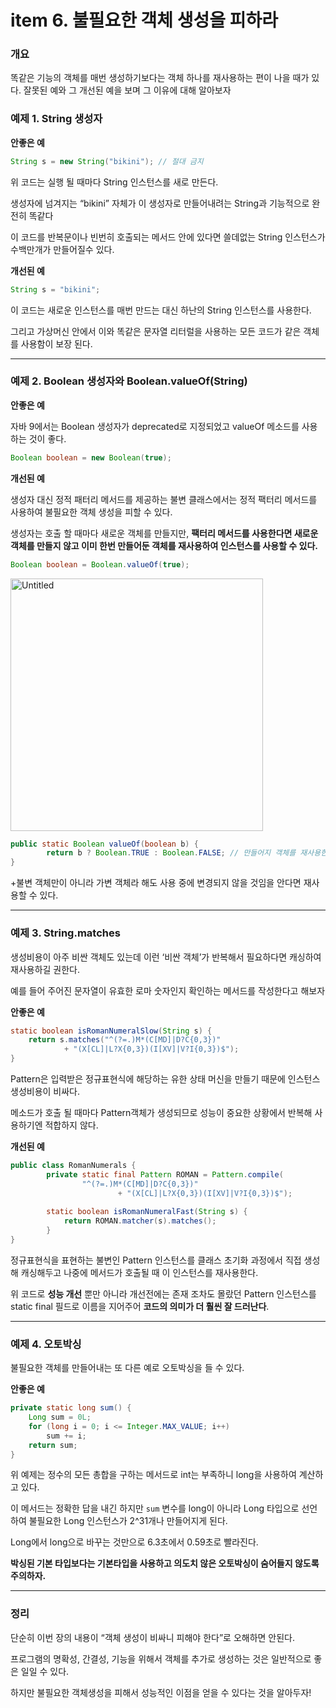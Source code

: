 # item 6. 불필요한 객체 생성을 피하라

### 개요

똑같은 기능의 객체를 매번 생성하기보다는 객체 하나를 재사용하는 편이 나을 때가 있다.
잘못된 예와 그 개선된 예을 보며 그 이유에 대해 알아보자

### 예제 1. String 생성자

**안좋은 예**

```java
String s = new String("bikini"); // 절대 금지
```

위 코드는 실행 될 때마다 String 인스턴스를 새로 만든다. 

생성자에 넘겨지는 “bikini” 자체가 이 생성자로 만들어내려는 String과 기능적으로 완전히 똑같다

이 코드를 반복문이나 빈번히 호출되는 메서드 안에 있다면 쓸데없는 String 인스턴스가 수백만개가 만들어질수 있다.

**개선된 예**

```java
String s = "bikini";
```

이 코드는 새로운 인스턴스를 매번 만드는 대신 하난의 String 인스턴스를 사용한다.

그리고 가상머신 안에서 이와 똑같은 문자열 리터럴을 사용하는 모든 코드가 같은 객체를 사용함이 보장 된다.

---

### 예제 2. Boolean 생성자와 Boolean.valueOf(String)

**안좋은 예**

자바 9에서는 Boolean 생성자가 deprecated로 지정되었고 valueOf 메소드를 사용하는 것이 좋다.

```java
Boolean boolean = new Boolean(true);
```

**개선된 예**

생성자 대신 정적 패터리 메서드를 제공하는 불변 클래스에서는 정적 팩터리 메서드를 사용하여 불필요한 객체 생성을 피할 수 있다.

생성자는 호출 할 때마다 새로운 객체를 만들지만, **팩터리 메서드를 사용한다면 새로운 객체를 만들지 않고 이미 한번 만들어둔 객체를 재사용하여 인스턴스를 사용할 수 있다.**

```java
Boolean boolean = Boolean.valueOf(true);
```

<img width="404" alt="Untitled" src="https://user-images.githubusercontent.com/49682056/217239416-00c3e9e6-96a5-4cbc-b0b4-9e366cca047a.png">

```java
public static Boolean valueOf(boolean b) {
		return b ? Boolean.TRUE : Boolean.FALSE; // 만들어지 객체를 재사용한다
}
```

+불변 객체만이 아니라 가변 객체라 해도 사용 중에 변경되지 않을 것임을 안다면 재사용할 수 있다.

---

### 예제 3. String.matches

생성비용이 아주 비싼 객체도 있는데 이런 ‘비싼 객체’가 반복해서 필요하다면 캐싱하여 재사용하길 권한다.

예를 들어 주어진 문자열이 유효한 로마 숫자인지 확인하는 메서드를 작성한다고 해보자

**안좋은 예**

```java
static boolean isRomanNumeralSlow(String s) {
    return s.matches("^(?=.)M*(C[MD]|D?C{0,3})"
            + "(X[CL]|L?X{0,3})(I[XV]|V?I{0,3})$");
}
```

Pattern은 입력받은 정규표현식에 해당하는 유한 상태 머신을 만들기 때문에 인스턴스 생성비용이 비싸다.

메소드가 호출 될 때마다 Pattern객체가 생성되므로 성능이 중요한 상황에서 반복해 사용하기엔 적합하지 않다.

**개선된 예**

```java
public class RomanNumerals {
		private static final Pattern ROMAN = Pattern.compile(
		        "^(?=.)M*(C[MD]|D?C{0,3})"
		                + "(X[CL]|L?X{0,3})(I[XV]|V?I{0,3})$");
		
		static boolean isRomanNumeralFast(String s) {
		    return ROMAN.matcher(s).matches();
		}
}
```

정규표현식을 표현하는 불변인 Pattern 인스턴스를 클래스 초기화 과정에서 직접 생성해 캐싱해두고 나중에 메서드가 호출될 때 이 인스턴스를 재사용한다.

위 코드로 **성능 개선** 뿐만 아니라 개선전에는 존재 조차도 몰랐던 Pattern 인스턴스를 static final 필드로 이름을 지어주어 **코드의 의미가 더 훨씬 잘 드러난다**.

---

### 예제 4. 오토박싱

불필요한 객체를 만들어내는 또 다른 예로 오토박싱을 들 수 있다.

**안좋은 예**

```java
private static long sum() {
    Long sum = 0L;
    for (long i = 0; i <= Integer.MAX_VALUE; i++)
        sum += i;
    return sum;
}
```

위 예제는 정수의 모든 총합을 구하는 메서드로 int는 부족하니 long을 사용하여 계산하고 있다.

이 메서드는 정확한 답을 내긴 하지만 `sum` 변수를 long이 아니라 Long 타입으로 선언하여 불필요한 Long 인스턴스가 2^31개나 만들어지게 된다.

Long에서 long으로 바꾸는 것만으로 6.3초에서 0.59초로 빨라진다.

**박싱된 기본 타입보다는 기본타입을 사용하고 의도치 않은 오토박싱이 숨어들지 않도록 주의하자.**

---

### 정리

단순히 이번 장의 내용이 “객체 생성이 비싸니 피해야 한다”로 오해하면 안된다.

프로그램의 명확성, 간결성, 기능을 위해서 객체를 추가로 생성하는 것은 일반적으로 좋은 일일 수 있다.

하지만 불필요한 객체생성을 피해서 성능적인 이점을 얻을 수 있다는 것을 알아두자!
